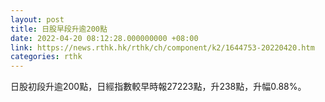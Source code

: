 ```yaml
---
layout: post
title: 日股早段升逾200點
date: 2022-04-20 08:12:28.000000000 +08:00
link: https://news.rthk.hk/rthk/ch/component/k2/1644753-20220420.htm
categories: rthk
---
```


日股初段升逾200點，日經指數較早時報27223點，升238點，升幅0.88%。
